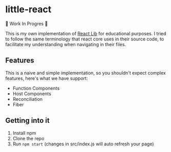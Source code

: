 # little-react

:construction: Work In Progres :construction:

This is my own implementation of [React Lib](https://github.com/facebook/react/) for educational purposes. I tried to follow the same terminology that react core uses in their source code, to facilitate my understanding when navigating in their files.

## Features

This is a naive and simple implementation, so you shouldn't expect complex features, here's what we have support:

- Function Components
- Host Components
- Reconciliation
- Fiber

## Getting into it

1. Install npm
2. Clone the repo
3. Run `npm start` (changes in src/index.js will auto refresh your page)
